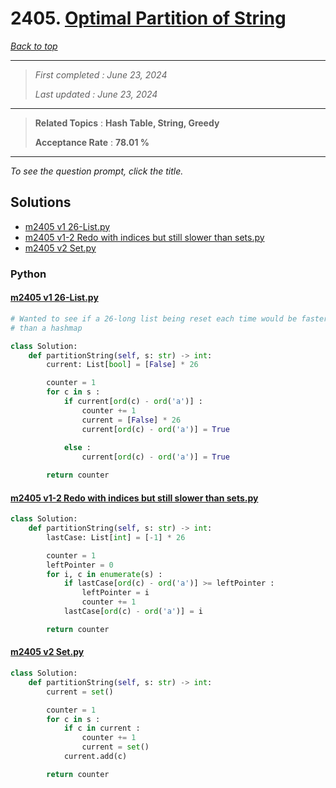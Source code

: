 # 2405. [Optimal Partition of String](<https://leetcode.com/problems/optimal-partition-of-string>)

*[Back to top](<../README.md>)*

------

> *First completed : June 23, 2024*
>
> *Last updated : June 23, 2024*


------

> **Related Topics** : **Hash Table, String, Greedy**
>
> **Acceptance Rate** : **78.01 %**


------

*To see the question prompt, click the title.*

## Solutions

- [m2405 v1 26-List.py](<../my-submissions/m2405 v1 26-List.py>)
- [m2405 v1-2 Redo with indices but still slower than sets.py](<../my-submissions/m2405 v1-2 Redo with indices but still slower than sets.py>)
- [m2405 v2 Set.py](<../my-submissions/m2405 v2 Set.py>)
### Python
#### [m2405 v1 26-List.py](<../my-submissions/m2405 v1 26-List.py>)
```Python
# Wanted to see if a 26-long list being reset each time would be faster
# than a hashmap

class Solution:
    def partitionString(self, s: str) -> int:
        current: List[bool] = [False] * 26

        counter = 1
        for c in s :
            if current[ord(c) - ord('a')] :
                counter += 1
                current = [False] * 26
                current[ord(c) - ord('a')] = True
            
            else :
                current[ord(c) - ord('a')] = True

        return counter
```

#### [m2405 v1-2 Redo with indices but still slower than sets.py](<../my-submissions/m2405 v1-2 Redo with indices but still slower than sets.py>)
```Python
class Solution:
    def partitionString(self, s: str) -> int:
        lastCase: List[int] = [-1] * 26

        counter = 1
        leftPointer = 0
        for i, c in enumerate(s) :
            if lastCase[ord(c) - ord('a')] >= leftPointer :
                leftPointer = i
                counter += 1
            lastCase[ord(c) - ord('a')] = i

        return counter
```

#### [m2405 v2 Set.py](<../my-submissions/m2405 v2 Set.py>)
```Python
class Solution:
    def partitionString(self, s: str) -> int:
        current = set()

        counter = 1
        for c in s :
            if c in current :
                counter += 1
                current = set()
            current.add(c)

        return counter
```

